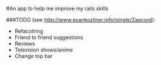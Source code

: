 #An app to help me improve my rails skills

###TODO (see http://www.evankozliner.info/single/Zapcord):
* Refacotring
* Friend to friend suggestions
* Reviews
* Television shows/anime
* Change top bar
